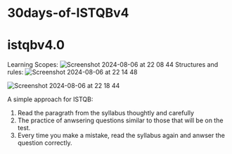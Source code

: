 # 30days-of-ISTQBv4
# istqbv4.0
Learning Scopes:
![Screenshot 2024-08-06 at 22 08 44](https://github.com/user-attachments/assets/1e0d3732-0826-4c91-abbe-e3acf9b2e68d)
Structures and rules:
![Screenshot 2024-08-06 at 22 14 48](https://github.com/user-attachments/assets/5e65a91b-2a6a-465c-87fb-d4ef5a0d8425)

![Screenshot 2024-08-06 at 22 18 44](https://github.com/user-attachments/assets/9fd3f7d7-d20a-443b-8b0c-ad72b1df853b)

A simple approach for ISTQB:
1. Read the paragrath from the syllabus thoughtly and carefully
2. The practice of anwsering questions similar to those that will be on the test.
3. Every time you make a mistake, read the syllabus again and anwser the question correctly.

